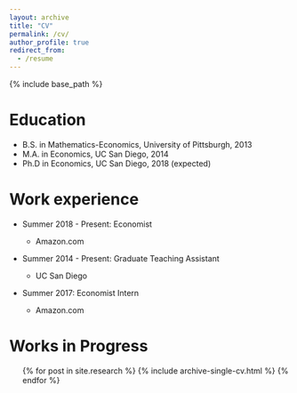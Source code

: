 ```yaml
---
layout: archive
title: "CV"
permalink: /cv/
author_profile: true
redirect_from:
  - /resume
---
```


{% include base_path %}

Education
======
* B.S. in Mathematics-Economics, University of Pittsburgh, 2013
* M.A. in Economics, UC San Diego, 2014
* Ph.D in Economics, UC San Diego, 2018 (expected)

Work experience
======
* Summer 2018 - Present: Economist
  * Amazon.com

* Summer 2014 - Present: Graduate Teaching Assistant
  * UC San Diego

* Summer 2017: Economist Intern
  * Amazon.com

<!-- Skills -->
<!-- ====== -->
<!-- * Skill 1 -->
<!-- * Skill 2 -->
<!--   * Sub-skill 2.1 -->
<!--   * Sub-skill 2.2 -->
<!--   * Sub-skill 2.3 -->
<!-- * Skill 3 -->

Works in Progress
======
  <ul>{% for post in site.research %}
    {% include archive-single-cv.html %}
  {% endfor %}</ul>

<!-- Teaching -->
<!-- ====== -->
<!--   <ul>{% for post in site.teaching %} -->
<!--     {% include archive-single-cv.html %} -->
<!--   {% endfor %}</ul> -->
